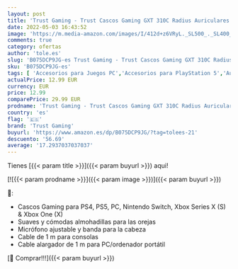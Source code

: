 ```yaml
---
layout: post
title: 'Trust Gaming - Trust Cascos Gaming GXT 310C Radius Auriculares Gamer con Micrófono y Diadema Ajustables  Cable de 1 m  para PS4  PS5  PC  Nintendo Switch  Xbox One  Xbox Series X - Camuflaje Jungla'
date: 2022-05-03 16:43:52
image: 'https://m.media-amazon.com/images/I/412d+z6VRyL._SL500_._SL400_.jpg'
comments: true
category: ofertas
author: 'tole.es'
slug: 'B075DCP9JG-es Trust Gaming - Trust Cascos Gaming GXT 310C Radius...'
sku: 'B075DCP9JG-es'
tags: [ 'Accesorios para Juegos PC','Accesorios para PlayStation 5','Auriculares para PlayStation 5','Auriculares para equipo de audio','Auriculares y accesorios','Electrónica','Hardware y juegos para PlayStation 5','Juegos y Accesorios para PC','Videojuegos','nintendo','ps4','ps5','trust gaming','xbox','🇪🇸', ]
actualPrice: 12.99 EUR
currency: EUR
price: 12.99
comparePrice: 29.99 EUR
prodname: 'Trust Gaming - Trust Cascos Gaming GXT 310C Radius Auriculares Gamer con Micrófono y Diadema Ajustables  Cable de 1 m  para PS4  PS5  PC  Nintendo Switch  Xbox One  Xbox Series X - Camuflaje Jungla'
country: 'es'
flag: '🇪🇸'
brand: 'Trust Gaming'
buyurl: 'https://www.amazon.es/dp/B075DCP9JG/?tag=tolees-21'
descuento: '56.69'
average: '17.2937037037037'
---
```


Tienes [{{< param title >}}]({{< param buyurl >}}) aqui!

[![{{< param prodname >}}]({{< param image >}})]({{< param buyurl >}})

🔎:

- Cascos Gaming para PS4, PS5, PC, Nintendo Switch, Xbox Series X (S) & Xbox One (X)
- Suaves y cómodas almohadillas para las orejas
- Micrófono ajustable y banda para la cabeza
- Cable de 1 m para consolas
- Cable alargador de 1 m para PC/ordenador portátil

[🛒 Comprar!!!]({{< param buyurl >}})
